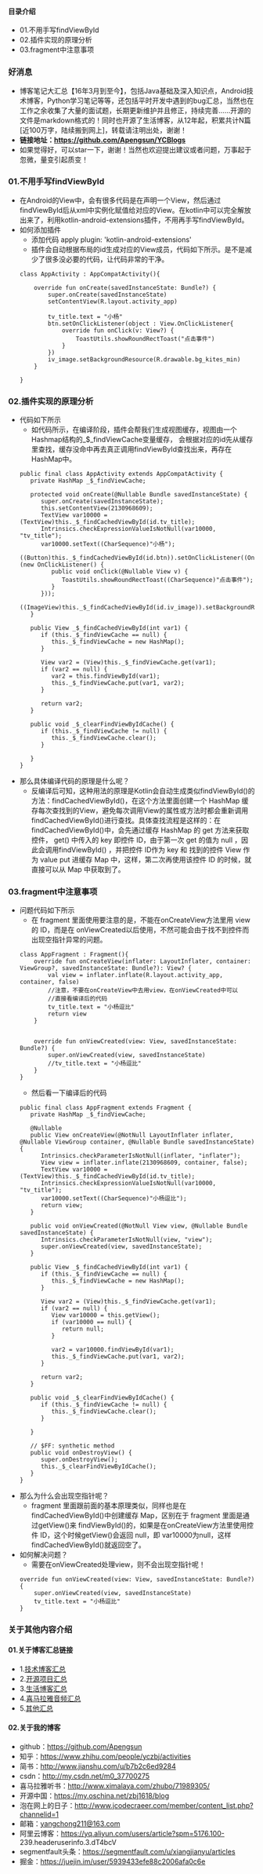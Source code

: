 #### 目录介绍
- 01.不用手写findViewById
- 02.插件实现的原理分析
- 03.fragment中注意事项





### 好消息
- 博客笔记大汇总【16年3月到至今】，包括Java基础及深入知识点，Android技术博客，Python学习笔记等等，还包括平时开发中遇到的bug汇总，当然也在工作之余收集了大量的面试题，长期更新维护并且修正，持续完善……开源的文件是markdown格式的！同时也开源了生活博客，从12年起，积累共计N篇[近100万字，陆续搬到网上]，转载请注明出处，谢谢！
- **链接地址：https://github.com/Apengsun/YCBlogs**
- 如果觉得好，可以star一下，谢谢！当然也欢迎提出建议或者问题，万事起于忽微，量变引起质变！




### 01.不用手写findViewById
- 在Android的View中，会有很多代码是在声明一个View，然后通过findViewById后从xml中实例化赋值给对应的View。在kotlin中可以完全解放出来了，利用kotlin-android-extensions插件，不用再手写findViewById。
- 如何添加插件
    - 添加代码 apply plugin: 'kotlin-android-extensions'
    - 插件会自动根据布局的id生成对应的View成员，代码如下所示。是不是减少了很多没必要的代码，让代码非常的干净。
    ```
    class AppActivity : AppCompatActivity(){
    
        override fun onCreate(savedInstanceState: Bundle?) {
            super.onCreate(savedInstanceState)
            setContentView(R.layout.activity_app)
    
            tv_title.text = "小杨"
            btn.setOnClickListener(object : View.OnClickListener{
                override fun onClick(v: View?) {
                    ToastUtils.showRoundRectToast("点击事件")
                }
            })
            iv_image.setBackgroundResource(R.drawable.bg_kites_min)
        }
    
    }
    ```


### 02.插件实现的原理分析
- 代码如下所示
    - 如代码所示，在编译阶段，插件会帮我们生成视图缓存，视图由一个Hashmap结构的_$_findViewCache变量缓存， 会根据对应的id先从缓存里查找，缓存没命中再去真正调用findViewById查找出来，再存在HashMap中。
    ```
    public final class AppActivity extends AppCompatActivity {
       private HashMap _$_findViewCache;
    
       protected void onCreate(@Nullable Bundle savedInstanceState) {
          super.onCreate(savedInstanceState);
          this.setContentView(2130968609);
          TextView var10000 = (TextView)this._$_findCachedViewById(id.tv_title);
          Intrinsics.checkExpressionValueIsNotNull(var10000, "tv_title");
          var10000.setText((CharSequence)"小杨");
          ((Button)this._$_findCachedViewById(id.btn)).setOnClickListener((OnClickListener)(new OnClickListener() {
             public void onClick(@Nullable View v) {
                ToastUtils.showRoundRectToast((CharSequence)"点击事件");
             }
          }));
          ((ImageView)this._$_findCachedViewById(id.iv_image)).setBackgroundResource(2130837600);
       }
    
       public View _$_findCachedViewById(int var1) {
          if (this._$_findViewCache == null) {
             this._$_findViewCache = new HashMap();
          }
    
          View var2 = (View)this._$_findViewCache.get(var1);
          if (var2 == null) {
             var2 = this.findViewById(var1);
             this._$_findViewCache.put(var1, var2);
          }
    
          return var2;
       }
    
       public void _$_clearFindViewByIdCache() {
          if (this._$_findViewCache != null) {
             this._$_findViewCache.clear();
          }
    
       }
    }
    ```
- 那么具体编译代码的原理是什么呢？
    - 反编译后可知，这种用法的原理是Kotlin会自动生成类似findViewById()的方法：findCachedViewById()，在这个方法里面创建一个 HashMap 缓存每次查找到的View，避免每次调用View的属性或方法时都会重新调用findCachedViewById()进行查找。具体查找流程是这样的：在findCachedViewById()中，会先通过缓存 HashMap 的 get 方法来获取控件， get() 中传入的 key 即控件 ID，由于第一次 get 的值为 null ，因此会调用findViewById() ，并把控件 ID作为 key 和 找到的控件 View 作为 value put 进缓存 Map 中，这样，第二次再使用该控件 ID 的时候，就直接可以从 Map 中获取到了。




### 03.fragment中注意事项
- 问题代码如下所示
    - 在 fragment 里面使用要注意的是，不能在onCreateView方法里用 view 的 ID，而是在 onViewCreated以后使用，不然可能会由于找不到控件而出现空指针异常的问题。
    ```
    class AppFragment : Fragment(){
        override fun onCreateView(inflater: LayoutInflater, container: ViewGroup?, savedInstanceState: Bundle?): View? {
            val view = inflater.inflate(R.layout.activity_app, container, false)
            //注意，不要在onCreateView中去用view，在onViewCreated中可以
            //直接看编译后的代码
            tv_title.text = "小杨逗比"
            return view
        }
    
    
        override fun onViewCreated(view: View, savedInstanceState: Bundle?) {
            super.onViewCreated(view, savedInstanceState)
            //tv_title.text = "小杨逗比"
        }
    }
    ```
    - 然后看一下编译后的代码
    ```
    public final class AppFragment extends Fragment {
       private HashMap _$_findViewCache;
    
       @Nullable
       public View onCreateView(@NotNull LayoutInflater inflater, @Nullable ViewGroup container, @Nullable Bundle savedInstanceState) {
          Intrinsics.checkParameterIsNotNull(inflater, "inflater");
          View view = inflater.inflate(2130968609, container, false);
          TextView var10000 = (TextView)this._$_findCachedViewById(id.tv_title);
          Intrinsics.checkExpressionValueIsNotNull(var10000, "tv_title");
          var10000.setText((CharSequence)"小杨逗比");
          return view;
       }
    
       public void onViewCreated(@NotNull View view, @Nullable Bundle savedInstanceState) {
          Intrinsics.checkParameterIsNotNull(view, "view");
          super.onViewCreated(view, savedInstanceState);
       }
    
       public View _$_findCachedViewById(int var1) {
          if (this._$_findViewCache == null) {
             this._$_findViewCache = new HashMap();
          }
    
          View var2 = (View)this._$_findViewCache.get(var1);
          if (var2 == null) {
             View var10000 = this.getView();
             if (var10000 == null) {
                return null;
             }
    
             var2 = var10000.findViewById(var1);
             this._$_findViewCache.put(var1, var2);
          }
    
          return var2;
       }
    
       public void _$_clearFindViewByIdCache() {
          if (this._$_findViewCache != null) {
             this._$_findViewCache.clear();
          }
    
       }
    
       // $FF: synthetic method
       public void onDestroyView() {
          super.onDestroyView();
          this._$_clearFindViewByIdCache();
       }
    }
    ```
- 那么为什么会出现空指针呢？
    - fragment 里面跟前面的基本原理类似，同样也是在findCachedViewById()中创建缓存 Map，区别在于 fragment 里面是通过getView()来 findViewById()的，如果是在onCreateView方法里使用控件 ID，这个时候getView()会返回 null，即 var10000为null，这样findCachedViewById()就返回空了。
- 如何解决问题？
    - 需要在onViewCreated处理view，则不会出现空指针呢！
    ```
    override fun onViewCreated(view: View, savedInstanceState: Bundle?) {
        super.onViewCreated(view, savedInstanceState)
        tv_title.text = "小杨逗比"
    }
    ```






### 关于其他内容介绍
#### 01.关于博客汇总链接
- 1.[技术博客汇总](https://www.jianshu.com/p/614cb839182c)
- 2.[开源项目汇总](https://blog.csdn.net/m0_37700275/article/details/80863574)
- 3.[生活博客汇总](https://blog.csdn.net/m0_37700275/article/details/79832978)
- 4.[喜马拉雅音频汇总](https://www.jianshu.com/p/f665de16d1eb)
- 5.[其他汇总](https://www.jianshu.com/p/53017c3fc75d)



#### 02.关于我的博客
- github：https://github.com/Apengsun
- 知乎：https://www.zhihu.com/people/yczbj/activities
- 简书：http://www.jianshu.com/u/b7b2c6ed9284
- csdn：http://my.csdn.net/m0_37700275
- 喜马拉雅听书：http://www.ximalaya.com/zhubo/71989305/
- 开源中国：https://my.oschina.net/zbj1618/blog
- 泡在网上的日子：http://www.jcodecraeer.com/member/content_list.php?channelid=1
- 邮箱：yangchong211@163.com
- 阿里云博客：https://yq.aliyun.com/users/article?spm=5176.100- 239.headeruserinfo.3.dT4bcV
- segmentfault头条：https://segmentfault.com/u/xiangjianyu/articles
- 掘金：https://juejin.im/user/5939433efe88c2006afa0c6e









